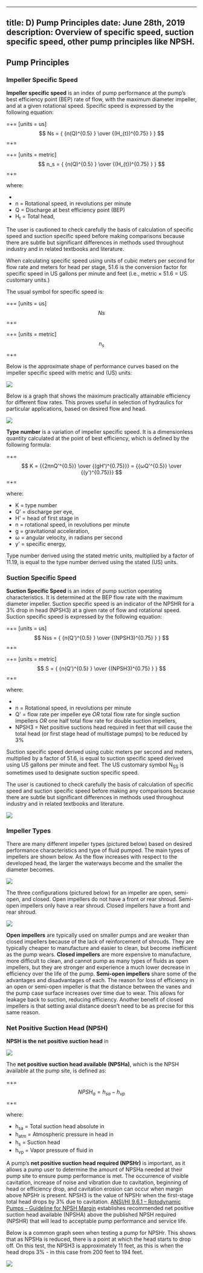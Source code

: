 -----
title: D) Pump Principles
date:  June 28th, 2019
description: Overview of specific speed, suction specific speed, other pump principles like NPSH.
-----

## Pump Principles

### Impeller Specific Speed 

**Impeller specific speed** is an index of pump performance at the pump’s best efficiency point (BEP) rate of flow, with the maximum diameter impeller, and at a given rotational speed. Specific speed is expressed by the following equation:

=+=
[units = us]
$$ Ns = { {n(Q)^{0.5} } \over {(H_{t})^{0.75} } } $$
=+=

=+=
[units = metric]
$$ n_s = { {n(Q)^{0.5} } \over {(H_{t})^{0.75} } } $$
=+=

where:

- <units us = "Ns = Specific Speed " metric = "n_s_ = Specific Speed "/> 
- n = Rotational speed, in revolutions per minute 
- Q = Discharge at best efficiency point (BEP) <units us = "in gallons per minute" metric = "in cubic meters per second"/> 
- H<sub>t</sub> = Total head, <units us = "in feet" metric = "in meters"/> 

The user is cautioned to check carefully the basis of calculation of specific speed and suction specific speed before making comparisons because there are subtle but significant differences in methods used throughout industry and in related textbooks and literature.

When calculating specific speed using units of cubic meters per second for flow rate and meters for head per stage, 51.6 is the conversion factor for specific speed in US gallons per minute and feet (i.e., metric × 51.6 = US customary units.)

The usual symbol for specific speed  is:

=+=
[units = us]
$$ Ns $$
=+=

=+=
[units = metric]
$$ n_s $$
=+=

<units us = "When calculating the value for specific speed and suction specific speed, the unit of measurement used for rate of flow is defined in US gallons per minute (gpm)." 
metric= " When calculating the value for specific speed and suction specific speed, the unit of measurement used within this standard for rate of flow is cubic meters per second (m3/s).
An alternative method of calculating this value is to use (m3/h) as the unit of measurement for rate of flow, which then results in a value that is i.e., 60 times greater."/>

Below is the approximate shape of performance curves based on the impeller specific speed with metric and (US) units:

![](specific-speed-charts.png "")

Below is a graph that shows the maximum practically attainable efficiency for different flow rates. This proves useful in selection of hydraulics for 
particular applications, based on desired flow and head.

![](specific-speed-eff.png "")

**Type number** is a variation of impeller specific speed. It is a dimensionless quantity calculated at the point
of best efficiency, which is defined by the following formula:

=+=
$$ K = {{2πnQ'^{0.5}} \over {(gH')^{0.75}}} = {{ωQ'^{0.5}} \over {(y')^{0.75}}} $$
=+=

where:

- K = type number
- Q’ = discharge per eye, <units us = "in cubic feet per second" metric = "in cubic meters per second"/>
- H’ = head of first stage in <units us = "feet" metric = "meters"/>
- n = rotational speed, in revolutions per minute
- g = gravitational acceleration, <units us = "in feet per second squared" metric = "in meters per second squared "/>
- ω = angular velocity, in radians per second
- y’ = specific energy, <units us = "in British thermal unit per pound mass" metric = "in kilojoules per kilogram"/>

Type number derived using the stated metric units, multiplied by a factor of 11.19, is equal to the type number derived using the stated (US) units.

### Suction Specific Speed

**Suction Specific Speed** is an index of pump suction operating characteristics.
It is determined at the BEP flow rate with the maximum diameter impeller.
Suction specific speed is an indicator of the NPSHR for a 3% drop in head (NPSH3) at a given
rate of flow and rotational speed. Suction specific speed is expressed by the following equation:

=+=
[units = us]
$$ Nss = { {n(Q')^{0.5} } \over {(NPSH3)^{0.75} } } $$
=+=

=+=
[units = metric]
$$ S = { {n(Q')^{0.5} } \over {(NPSH3)^{0.75} } } $$
=+=


where:

- <units us = "Nss = Suction Specific Speed" metric = "S = Suction Specific Speed"/>
- n = Rotational speed, in revolutions per minute
- Q' = flow rate per impeller eye *OR* total flow rate for single suction impellers *OR* one half total flow rate for double suction impellers, <units us = "in US gallons per minute" metric = "in cubic meters per second"/>
- NPSH3 = Net positive suctions head required in feet that will cause the total head (or first stage head of multistage pumps) to be reduced by 3%

Suction specific speed derived using cubic meters per second and meters, multiplied by a factor of 51.6, is equal to suction specific speed derived using US gallons per minute and feet. The US customary symbol N<sub>SS</sub> is sometimes used to designate suction specific speed.

The user is cautioned to check carefully the basis of calculation of specific speed and suction specific speed before making any comparisons because there are subtle but significant differences in methods used throughout industry and in related textbooks and literature.

![](stable-window.png "")

### Impeller Types

There are many different impeller types (pictured below) based on desired performance characteristics and type of fluid pumped. The main types of impellers are shown below. 
As the flow increases with respect to the developed head, the larger the waterways become and the smaller the diameter becomes.

![](impeller-types.png "")

The three configurations (pictured below) for an impeller are open, semi-open, and closed. Open impellers do not have a front or rear shroud. Semi-open impellers only have a
rear shroud. Closed impellers have a front and rear shroud.

![](impeller-configs.png "")

**Open impellers** are typically used on smaller pumps and are weaker than closed impellers because of the lack of reinforcement of shrouds. They are typically cheaper to 
manufacture and easier to clean, but become inefficient as the pump wears. **Closed impellers** are more expensive to manufacture, more difficult to clean, and cannot pump
as many types of fluids as open impellers, but they are stronger and experience a much lower decrease in efficiency over the life of the pump. **Semi-open impellers** 
share some of the advantages and disadvantages of each. The reason for loss of efficiency in an open or semi-open impeller is that the distance between the vanes and 
the pump case surface increases over time due to wear. This allows for leakage back to suction, reducing efficiency. Another benefit of closed impellers is that 
setting axial distance doesn’t need to be as precise for this same reason.

### Net Positive Suction Head (NPSH)

**NPSH is the net positive suction head** in <units us = "feet (US). Impellers require a certain amount of head at suction beyond the vapor pressure of the pumped
fluid in order to operate properly. This is due to the fact that there is a drop in pressure as the flow enters the eye of the impeller. If the flow’s pressure drops 
below the vapor pressure of the fluid being pumped, bubbles can form – a phenomenon called cavitation. These bubbles collapse with high energy and can cause damage to
the surrounding parts of the pump through cavitation erosion. In addition to direct damage to the waterways, cavitation can cause higher vibration leading to damage 
to other parts as the pump such as seals and bearings. Below is a simplified graph showing the pressure of a fluid as it moves through a pump, with the bottom graph
showing the fluid reaching a pressure below that of its vapor pressure, causing cavitation." metric = "meters (metric). Impellers require a certain amount of head at suction beyond the vapor pressure of the pumped
fluid in order to operate properly. This is due to the fact that there is a drop in pressure as the flow enters the eye of the impeller. If the flow’s pressure drops 
below the vapor pressure of the fluid being pumped, bubbles can form – a phenomenon called cavitation. These bubbles collapse with high energy and can cause damage to
the surrounding parts of the pump through cavitation erosion. In addition to direct damage to the waterways, cavitation can cause higher vibration leading to damage 
to other parts as the pump such as seals and bearings. Below is a simplified graph showing the pressure of a fluid as it moves through a pump, with the bottom graph
showing the fluid reaching a pressure below that of its vapor pressure, causing cavitation."/>

![](bubble-formation.png "")

The **net positive suction head available (NPSHa)**, which is the NPSH available at the pump site, is defined as:

=+=
$$ NPSH_{a} = {h_{sa}} - {h_{vp}} $$
=+=

where:

- h<sub>sa</sub> = Total suction head absolute in <units us = "feet = h_atm_ + h_s_" metric = "meters =  h_atm_ + h_s_"/>
- h<sub>atm</sub> = Atmospheric pressure in head in <units us = "feet" metric = "meters"/>
- h<sub>s</sub> = Suction head
- h<sub>vp</sub> = Vapor pressure of fluid in <units us = "feet of head" metric = "meters of head"/>

A pump’s **net positive suction head required (NPSHr)** is important, as it allows a pump user to determine the amount of NPSHa needed at their pump site to ensure pump
performance is met. The occurrence of visible cavitation, increase of noise and vibration due to cavitation, beginning of head or efficiency drop, and cavitation 
erosion can occur when margin above NPSHr is present. NPSH3 is the value of NPSHr when the first-stage total head drops by 3% due to cavitation. 
<a href="https://estore.pumps.org/Standards/Rotodynamic/NPSH.aspx" target="_blank">ANSI/HI 9.6.1 – Rotodynamic Pumps – Guideline for NPSH Margin</a> establishes
recommended net positive suction head available (NPSHA) above the published NPSH required (NPSHR) that will lead to acceptable pump performance and service life.

Below is a common graph seen when testing a pump for NPSHr. This shows that as NPSHa is reduced, there is a point at which the head starts to drop off. On this test,
the NPSH3 is approximately 11 feet, as this is when the head drops 3% - in this case from 200 feet to 194 feet.

![](NPSHr-test.png "")

